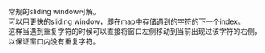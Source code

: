 常规的sliding window可解。\
可以用更快的sliding window，即在map中存储遇到的字符的下一个index。\
这样当遇到重复字符的时候可以直接将窗口左侧移动到当前出现过该字符的右侧，以保证窗口内没有重复字符。
